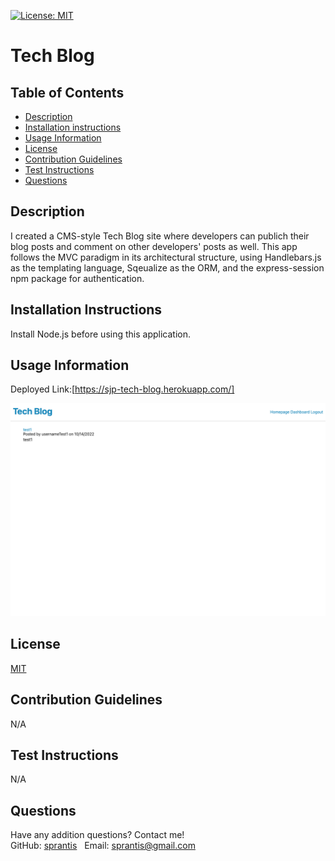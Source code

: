 [![License: MIT](https://img.shields.io/badge/License-MIT-yellow.svg)](https://opensource.org/licenses/MIT)

# Tech Blog

## Table of Contents
* [Description](#description)
* [Installation instructions](#installation-instructions)
* [Usage Information](#usage-information)
* [License](#license)
* [Contribution Guidelines](#contribution-guidelines)
* [Test Instructions](#test-instructions)
* [Questions](#questions)

## Description
I created a CMS-style Tech Blog site where developers can publich their blog posts and comment on other developers' posts as well. This app follows the MVC paradigm in its architectural structure, using Handlebars.js as the templating language, Sqeualize as the ORM, and the express-session npm package for authentication.

## Installation Instructions
Install Node.js before using this application.

## Usage Information
Deployed Link:[https://sjp-tech-blog.herokuapp.com/]

![Tech Blog Screenshot](./public/assets/images/tech-blog-screenshot.png)

## License
[MIT](https://opensource.org/licenses/MIT)

## Contribution Guidelines
N/A

## Test Instructions
N/A

## Questions
Have any addition questions? Contact me!
&nbsp;  
GitHub: [sprantis](https://github.com/sprantis)
&nbsp;
Email: sprantis@gmail.com